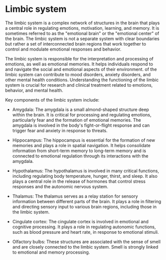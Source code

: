 # Limbic system

The limbic system is a complex network of structures in the brain that plays a central role in regulating emotions, motivation, learning, and memory. It is sometimes referred to as the "emotional brain" or the "emotional center" of the brain. The limbic system is not a separate system with clear boundaries but rather a set of interconnected brain regions that work together to control and modulate emotional responses and behavior.

The limbic system is responsible for the interpretation and processing of emotions, as well as emotional memories. It helps individuals respond to and navigate the social and emotional aspects of their environment.   of the limbic system can contribute to mood disorders, anxiety disorders, and other mental health conditions. Understanding the functioning of the limbic system is crucial for research and clinical treatment related to emotions, behavior, and mental health.

Key components of the limbic system include:

* Amygdala: The amygdala is a small almond-shaped structure deep within the brain. It is critical for processing and regulating emotions, particularly fear and the formation of emotional memories. The amygdala is involved in the body's fight-or-flight response and can trigger fear and anxiety in response to threats.

* Hippocampus: The hippocampus is essential for the formation of new memories and plays a role in spatial navigation. It helps consolidate information from short-term memory to long-term memory and is connected to emotional regulation through its interactions with the amygdala.

* Hypothalamus: The hypothalamus is involved in many critical functions, including regulating body temperature, hunger, thirst, and sleep. It also plays a central role in the release of hormones that control stress responses and the autonomic nervous system.

* Thalamus: The thalamus serves as a relay station for sensory information between different parts of the brain. It plays a role in filtering and directing sensory input to various brain regions, including those in the limbic system.

* Cingulate cortex: The cingulate cortex is involved in emotional and cognitive processing. It plays a role in regulating autonomic functions, such as blood pressure and heart rate, in response to emotional stimuli.

* Olfactory bulbs: These structures are associated with the sense of smell and are closely connected to the limbic system. Smell is strongly linked to emotional and memory processing.
